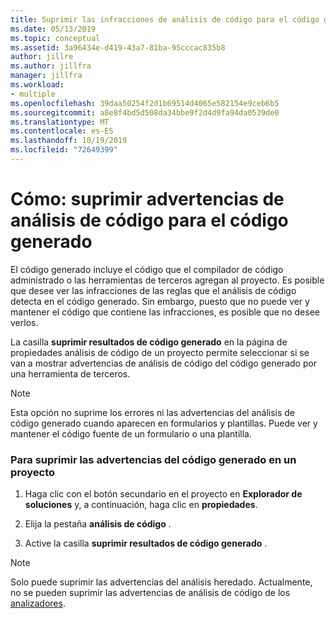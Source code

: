 ```yaml
---
title: Suprimir las infracciones de análisis de código para el código generado
ms.date: 05/13/2019
ms.topic: conceptual
ms.assetid: 3a96434e-d419-43a7-81ba-95cccac835b8
author: jillre
ms.author: jillfra
manager: jillfra
ms.workload:
- multiple
ms.openlocfilehash: 39daa50254f2d1b69514d4065e582154e9ceb6b5
ms.sourcegitcommit: a8e8f4bd5d508da34bbe9f2d4d9fa94da0539de0
ms.translationtype: MT
ms.contentlocale: es-ES
ms.lasthandoff: 10/19/2019
ms.locfileid: "72649399"
---
```

# <a name="how-to-suppress-code-analysis-warnings-for-generated-code"></a>Cómo: suprimir advertencias de análisis de código para el código generado

El código generado incluye el código que el compilador de código administrado o las herramientas de terceros agregan al proyecto. Es posible que desee ver las infracciones de las reglas que el análisis de código detecta en el código generado. Sin embargo, puesto que no puede ver y mantener el código que contiene las infracciones, es posible que no desee verlos.

La casilla **suprimir resultados de código generado** en la página de propiedades análisis de código de un proyecto permite seleccionar si se van a mostrar advertencias de análisis de código del código generado por una herramienta de terceros.

> [!NOTE]
> Esta opción no suprime los errores ni las advertencias del análisis de código generado cuando aparecen en formularios y plantillas. Puede ver y mantener el código fuente de un formulario o una plantilla.

### <a name="to-suppress-warnings-for-generated-code-in-a-project"></a>Para suprimir las advertencias del código generado en un proyecto

1. Haga clic con el botón secundario en el proyecto en **Explorador de soluciones** y, a continuación, haga clic en **propiedades**.

2. Elija la pestaña **análisis de código** .

3. Active la casilla **suprimir resultados de código generado** .

> [!NOTE]
> Solo puede suprimir las advertencias del análisis heredado. Actualmente, no se pueden suprimir las advertencias de análisis de código de los [analizadores](roslyn-analyzers-overview.md).
